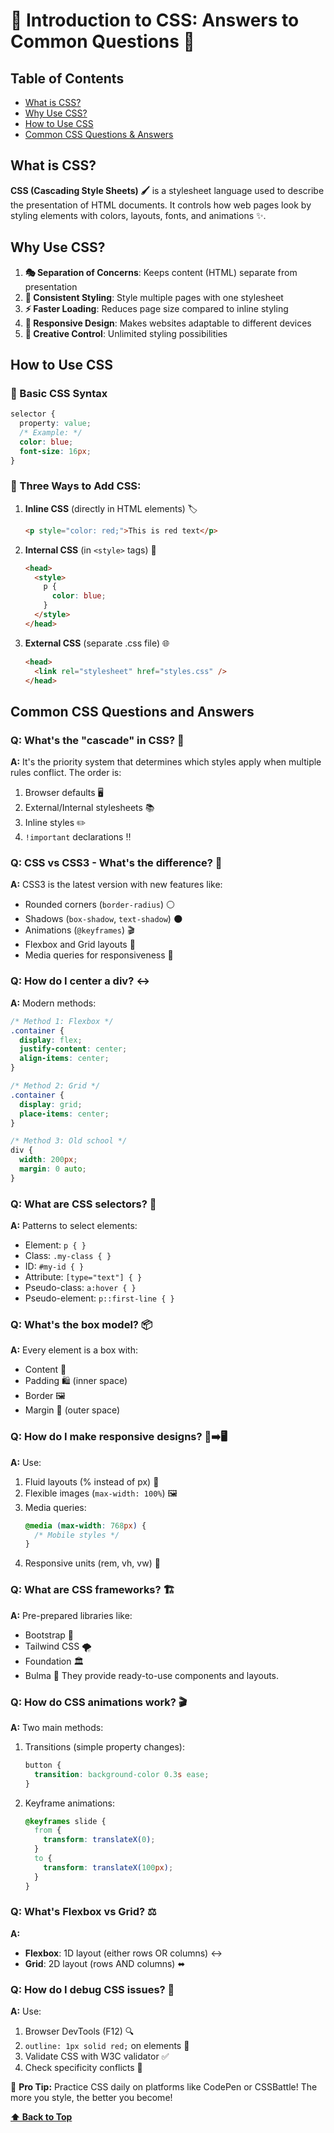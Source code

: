 # **🎨 Introduction to CSS: Answers to Common Questions 🌈**

## Table of Contents

- [What is CSS?](#what-is-css?)
- [Why Use CSS?](#why-use-css?)
- [How to Use CSS](#how-to-use-css)
- [Common CSS Questions & Answers](#common-css-questions-and-answers)

## What is CSS?

**CSS (Cascading Style Sheets) 🖌️** is a stylesheet language used to describe
the presentation of HTML documents. It controls how web pages look by styling
elements with colors, layouts, fonts, and animations ✨.

## Why Use CSS?

1. **🎭 Separation of Concerns**: Keeps content (HTML) separate from
   presentation
2. **💅 Consistent Styling**: Style multiple pages with one stylesheet
3. **⚡ Faster Loading**: Reduces page size compared to inline styling
4. **📱 Responsive Design**: Makes websites adaptable to different devices
5. **🎨 Creative Control**: Unlimited styling possibilities

## How to Use CSS

### 📜 Basic CSS Syntax

```css
selector {
  property: value;
  /* Example: */
  color: blue;
  font-size: 16px;
}
```

### 🔧 Three Ways to Add CSS:

1. **Inline CSS** (directly in HTML elements) 🏷️
   ```html
   <p style="color: red;">This is red text</p>
   ```
2. **Internal CSS** (in `<style>` tags) 📄
   ```html
   <head>
     <style>
       p {
         color: blue;
       }
     </style>
   </head>
   ```
3. **External CSS** (separate .css file) 🌐
   ```html
   <head>
     <link rel="stylesheet" href="styles.css" />
   </head>
   ```

## Common CSS Questions and Answers

### Q: What's the "cascade" in CSS? 🌊

**A:** It's the priority system that determines which styles apply when multiple
rules conflict. The order is:

1. Browser defaults 🖥️
2. External/Internal stylesheets 📚
3. Inline styles ✏️
4. `!important` declarations ‼️

### Q: CSS vs CSS3 - What's the difference? 🔄

**A:** CSS3 is the latest version with new features like:

- Rounded corners (`border-radius`) ⚪
- Shadows (`box-shadow`, `text-shadow`) 🌑
- Animations (`@keyframes`) 🎬
- Flexbox and Grid layouts 📐
- Media queries for responsiveness 📱

### Q: How do I center a div? ↔️

**A:** Modern methods:

```css
/* Method 1: Flexbox */
.container {
  display: flex;
  justify-content: center;
  align-items: center;
}

/* Method 2: Grid */
.container {
  display: grid;
  place-items: center;
}

/* Method 3: Old school */
div {
  width: 200px;
  margin: 0 auto;
}
```

### Q: What are CSS selectors? 🎯

**A:** Patterns to select elements:

- Element: `p { }`
- Class: `.my-class { }`
- ID: `#my-id { }`
- Attribute: `[type="text"] { }`
- Pseudo-class: `a:hover { }`
- Pseudo-element: `p::first-line { }`

### Q: What's the box model? 📦

**A:** Every element is a box with:

- Content 🎁
- Padding 🛍️ (inner space)
- Border 🖼️
- Margin 🚀 (outer space)

### Q: How do I make responsive designs? 📱➡️🖥️

**A:** Use:

1. Fluid layouts (% instead of px) 🌊
2. Flexible images (`max-width: 100%`) 🖼️
3. Media queries:
   ```css
   @media (max-width: 768px) {
     /* Mobile styles */
   }
   ```
4. Responsive units (rem, vh, vw) 📏

### Q: What are CSS frameworks? 🏗️

**A:** Pre-prepared libraries like:

- Bootstrap 🥾
- Tailwind CSS 🌪️
- Foundation 🏛️
- Bulma 💪 They provide ready-to-use components and layouts.

### Q: How do CSS animations work? 🎬

**A:** Two main methods:

1. Transitions (simple property changes):
   ```css
   button {
     transition: background-color 0.3s ease;
   }
   ```
2. Keyframe animations:
   ```css
   @keyframes slide {
     from {
       transform: translateX(0);
     }
     to {
       transform: translateX(100px);
     }
   }
   ```

### Q: What's Flexbox vs Grid? ⚖️

**A:**

- **Flexbox**: 1D layout (either rows OR columns) ↔️
- **Grid**: 2D layout (rows AND columns) ⬌

### Q: How do I debug CSS issues? 🐛

**A:** Use:

1. Browser DevTools (F12) 🔍
2. `outline: 1px solid red;` on elements 🚨
3. Validate CSS with W3C validator ✅
4. Check specificity conflicts 🥊

🚀 **Pro Tip:** Practice CSS daily on platforms like CodePen or CSSBattle! The
more you style, the better you become!

**[⬆ Back to Top](#table-of-contents)**
